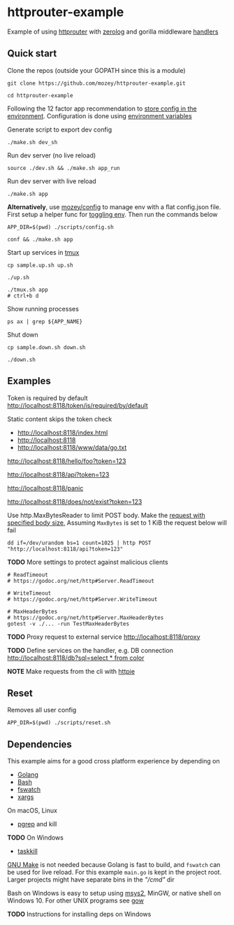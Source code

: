 # httprouter-example

Example of using [httprouter](https://github.com/julienschmidt/httprouter)
with [zerolog](https://github.com/rs/zerolog)
and gorilla middleware [handlers](https://github.com/gorilla/handlers)


## Quick start

Clone the repos (outside your GOPATH since this is a module)

    git clone https://github.com/mozey/httprouter-example.git
    
    cd httprouter-example

Following the 12 factor app recommendation to
[store config in the environment](https://12factor.net/config).
Configuration is done using [environment variables](https://en.wikipedia.org/wiki/Environment_variable)

Generate script to export dev config

    ./make.sh dev_sh 

Run dev server (no live reload)

    source ./dev.sh && ./make.sh app_run
    
Run dev server with live reload
    
    ./make.sh app
    
**Alternatively**,
use [mozey/config](https://github.com/mozey/config)
to manage env with a flat config.json file.
First setup a helper func for [toggling env](https://github.com/mozey/config#toggling-env).
Then run the commands below
    
    APP_DIR=$(pwd) ./scripts/config.sh
    
    conf && ./make.sh app
    
Start up services 
in [tmux](https://www.hamvocke.com/blog/a-quick-and-easy-guide-to-tmux)

    cp sample.up.sh up.sh
    
    ./up.sh
    
    ./tmux.sh app
    # ctrl+b d
    
Show running processes
   
    ps ax | grep ${APP_NAME}
    
Shut down 

    cp sample.down.sh down.sh
    
    ./down.sh 
    
   
## Examples
  
Token is required by default    
[http://localhost:8118/token/is/required/by/default](http://localhost:8118/token/is/required/by/default)

Static content skips the token check
- [http://localhost:8118/index.html](http://localhost:8118/index.html)
- [http://localhost:8118](http://localhost:8118)
- [http://localhost:8118/www/data/go.txt](http://localhost:8118/www/data/go.txt)
    
[http://localhost:8118/hello/foo?token=123](http://localhost:8118/hello/foo?token=123)
    
[http://localhost:8118/api?token=123](http://localhost:8118/api?token=123)
    
[http://localhost:8118/panic](http://localhost:8118/panic)
    
[http://localhost:8118/does/not/exist?token=123](http://localhost:8118/does/not/exist?token=123)

Use http.MaxBytesReader to limit POST body.
Make the [request with specified body size](https://serverfault.com/a/283297),
Assuming `MaxBytes` is set to 1 KiB the request below will fail
```
dd if=/dev/urandom bs=1 count=1025 | http POST "http://localhost:8118/api?token=123"
```

**TODO** More settings to protect against malicious clients
```
# ReadTimeout
# https://godoc.org/net/http#Server.ReadTimeout

# WriteTimeout
# https://godoc.org/net/http#Server.WriteTimeout

# MaxHeaderBytes
# https://godoc.org/net/http#Server.MaxHeaderBytes
gotest -v ./... -run TestMaxHeaderBytes
```

**TODO** Proxy request to external service
[http://localhost:8118/proxy](http://localhost:8118/proxy)
    
**TODO** Define services on the handler, e.g. DB connection
[http://localhost:8118/db?sql=select * from color](http://localhost:8118/db?sql=select%20*%20from%20color)
    
**NOTE** 
Make requests from the cli with [httpie](https://httpie.org/)


## Reset

Removes all user config

    APP_DIR=$(pwd) ./scripts/reset.sh


## Dependencies

This example aims for a good cross platform experience by depending on 
- [Golang](https://golang.org/) 
- [Bash](https://www.gnu.org/software/bash)
- [fswatch](https://github.com/emcrisostomo/fswatch)
- [xargs](https://github.com/emcrisostomo/fswatch)

On macOS, Linux
- [pgrep](https://en.wikipedia.org/wiki/Pgrep) and kill

**TODO** On Windows
- [taskkill](https://docs.microsoft.com/en-us/windows-server/administration/windows-commands/taskkill)

[GNU Make](https://stackoverflow.com/questions/3798562/why-use-make-over-a-shell-script) 
is not needed because Golang is fast to build,
and `fswatch` can be used for live reload.
For this example `main.go` is kept in the project root.
Larger projects might have separate bins in the *"/cmd"* dir

Bash on Windows is easy to setup using 
[msys2](https://www.msys2.org/), MinGW, or native shell on Windows 10.
For other UNIX programs see [gow](https://github.com/bmatzelle/gow/wiki)

**TODO** Instructions for installing deps on Windows
